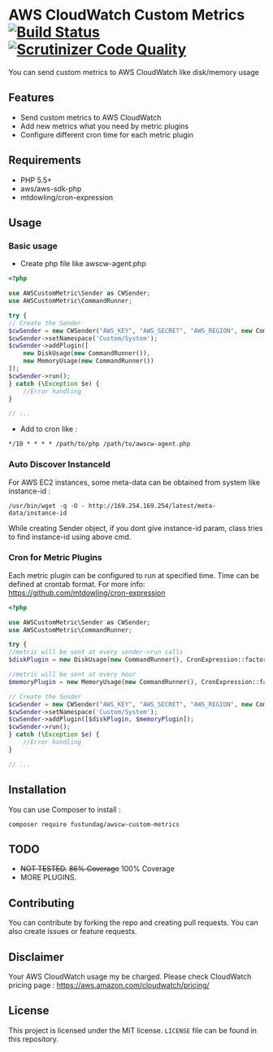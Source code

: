 # AWS CloudWatch Custom Metrics [![Build Status](https://travis-ci.org/fustundag/awscw-custom-metrics.svg?branch=master)](https://travis-ci.org/fustundag/awscw-custom-metrics) [![Scrutinizer Code Quality](https://scrutinizer-ci.com/g/fustundag/awscw-custom-metrics/badges/quality-score.png?b=master)](https://scrutinizer-ci.com/g/fustundag/awscw-custom-metrics/?branch=master)

You can send custom metrics to AWS CloudWatch like disk/memory usage

## Features
* Send custom metrics to AWS CloudWatch
* Add new metrics what you need by metric plugins
* Configure different cron time for each metric plugin

## Requirements
* PHP 5.5+
* aws/aws-sdk-php
* mtdowling/cron-expression 

## Usage

### Basic usage
- Create php file like awscw-agent.php
``` php
<?php

use AWSCustomMetric\Sender as CWSender;
use AWSCustomMetric\CommandRunner;

try {
// Create the Sender
$cwSender = new CWSender("AWS_KEY", "AWS_SECRET", "AWS_REGION", new CommandRunner());
$cwSender->setNamespace('Custom/System');
$cwSender->addPlugin([
    new DiskUsage(new CommandRunner()),
    new MemoryUsage(new CommandRunner())
]);
$cwSender->run();
} catch (\Exception $e) {
    //Error handling
}

// ...
```
- Add to cron like :
``` shell
*/10 * * * * /path/to/php /path/to/awscw-agent.php
```

### Auto Discover InstanceId
For AWS EC2 instances, some meta-data can be obtained from system like instance-id : 
``` shell
/usr/bin/wget -q -O - http://169.254.169.254/latest/meta-data/instance-id
```
While creating Sender object, if you dont give instance-id param, class tries to find instance-id using above cmd.

### Cron for Metric Plugins
Each metric plugin can be configured to run at specified time. Time can be defined at crontab format. For more info: https://github.com/mtdowling/cron-expression 
``` php
<?php

use AWSCustomMetric\Sender as CWSender;
use AWSCustomMetric\CommandRunner;

try {
//metric will be sent at every sender->run calls
$diskPlugin = new DiskUsage(new CommandRunner(), CronExpression::factory('* * * * *'));

//metric will be sent at every hour
$memoryPlugin = new MemoryUsage(new CommandRunner(), CronExpression::factory('0 * * * *'));

// Create the Sender
$cwSender = new CWSender("AWS_KEY", "AWS_SECRET", "AWS_REGION", new CommandRunner());
$cwSender->setNamespace('Custom/System');
$cwSender->addPlugin([$diskPlugin, $memoryPlugin]);
$cwSender->run();
} catch (\Exception $e) {
    //Error handling
}

// ...
```

## Installation
You can use Composer to install :

``` shell
composer require fustundag/awscw-custom-metrics
```

## TODO
* ~~NOT TESTED.~~ ~~86% Coverage~~ 100% Coverage
* MORE PLUGINS.

## Contributing
You can contribute by forking the repo and creating pull requests. You can also create issues or feature requests.

## Disclaimer
Your AWS CloudWatch usage my be charged. Please check CloudWatch pricing page : https://aws.amazon.com/cloudwatch/pricing/

## License
This project is licensed under the MIT license. `LICENSE` file can be found in this repository.
